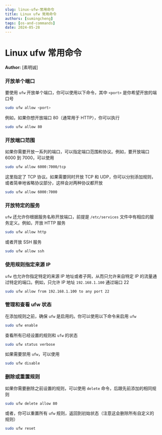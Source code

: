 ```yaml
---
slug: linux-ufw-常用命令
title: Linux ufw 常用命令
authors: [sumingcheng]
tags: [os-and-commands]
date: 2024-05-28
---
```


# Linux ufw 常用命令

**Author:** [素明诚]



### 开放单个端口

要使用 `ufw` 开放单个端口，你可以使用以下命令，其中 `<port>` 是你希望开放的端口号

```bash
sudo ufw allow <port>
```

例如，如果你想开放端口 80（通常用于 HTTP），你可以执行

```bash
sudo ufw allow 80
```

### 开放端口范围

如果你需要开放一系列的端口，可以指定端口范围和协议。例如，要开放端口 6000 到 7000，可以使用

```bash
sudo ufw allow 6000:7000/tcp
```

这里指定了 TCP 协议。如果需要同时开放 TCP 和 UDP，你可以分别添加规则，或者简单地省略协议部分，这样会对两种协议都开放

```bash
sudo ufw allow 6000:7000
```

### 开放特定的服务

`ufw` 还允许你根据服务名称开放端口，前提是 `/etc/services` 文件中有相应的服务定义。例如，开放 HTTP 服务

```bash
sudo ufw allow http
```

或者开放 SSH 服务

```bash
sudo ufw allow ssh
```

### 使用规则指定来源 IP

`ufw` 也允许你指定特定的来源 IP 地址或者子网，从而只允许来自特定 IP 的流量通过特定的端口。例如，只允许 IP 地址 `192.168.1.100` 通过端口 22

```bash
sudo ufw allow from 192.168.1.100 to any port 22
```

### 管理和查看 ufw 状态

在添加规则之前，确保 `ufw` 是启用的。你可以使用以下命令来启用 `ufw`

```bash
sudo ufw enable
```

查看所有已经设置的规则和 `ufw` 的状态

```bash
sudo ufw status verbose
```

如果需要禁用 `ufw`，可以使用

```bash
sudo ufw disable
```

### 删除或重置规则

如果你需要删除之前设置的规则，可以使用 `delete` 命令，后跟先前添加的相同规则

```bash
sudo ufw delete allow 80
```

或者，你可以重置所有 `ufw` 规则，返回到初始状态（注意这会删除所有自定义的规则）

```bash
sudo ufw reset
```